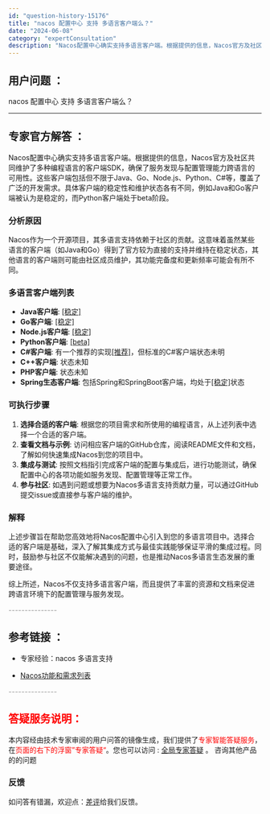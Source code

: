 ```yaml
---
id: "question-history-15176"
title: "nacos 配置中心 支持 多语言客户端么？"
date: "2024-06-08"
category: "expertConsultation"
description: "Nacos配置中心确实支持多语言客户端。根据提供的信息，Nacos官方及社区共同维护了多种编程语言的客户端SDK，确保了服务发现与配置管理能力跨语言的可用性。这些客户端包括但不限于Java、Go、Node.js、Python、C#等，覆盖了广泛的开发需求。具体客户端的稳定性和维护状态各有不同，例如J"
---
```


## 用户问题 ： 
 nacos 配置中心 支持 多语言客户端么？  

---------------
## 专家官方解答 ：

Nacos配置中心确实支持多语言客户端。根据提供的信息，Nacos官方及社区共同维护了多种编程语言的客户端SDK，确保了服务发现与配置管理能力跨语言的可用性。这些客户端包括但不限于Java、Go、Node.js、Python、C#等，覆盖了广泛的开发需求。具体客户端的稳定性和维护状态各有不同，例如Java和Go客户端被认为是稳定的，而Python客户端处于beta阶段。

### 分析原因
Nacos作为一个开源项目，其多语言支持依赖于社区的贡献。这意味着虽然某些语言的客户端（如Java和Go）得到了官方较为直接的支持并维持在稳定状态，其他语言的客户端则可能由社区成员维护，其功能完备度和更新频率可能会有所不同。

### 多语言客户端列表
- **Java客户端**: [[稳定]](https://github.com/alibaba/nacos/tree/develop/client)
- **Go客户端**: [[稳定]](https://github.com/nacos-group/nacos-sdk-go)
- **Node.js客户端**: [[稳定]](https://github.com/nacos-group/nacos-sdk-nodejs)
- **Python客户端**: [[beta]](https://github.com/nacos-group/nacos-sdk-python)
- **C#客户端**: 有一个推荐的实现[[推荐]](https://github.com/catcherwong/nacos-sdk-csharp)，但标准的C#客户端状态未明
- **C++客户端**: 状态未知
- **PHP客户端**: 状态未知
- **Spring生态客户端**: 包括Spring和SpringBoot客户端，均处于[[稳定]](https://github.com/nacos-group/nacos-spring-project)状态

### 可执行步骤
1. **选择合适的客户端**: 根据您的项目需求和所使用的编程语言，从上述列表中选择一个合适的客户端。
2. **查看文档与示例**: 访问相应客户端的GitHub仓库，阅读README文件和文档，了解如何快速集成Nacos到您的项目中。
3. **集成与测试**: 按照文档指引完成客户端的配置与集成后，进行功能测试，确保配置中心的各项功能如服务发现、配置管理等正常工作。
4. **参与社区**: 如遇到问题或想要为Nacos多语言支持贡献力量，可以通过GitHub提交issue或直接参与客户端的维护。

### 解释
上述步骤旨在帮助您高效地将Nacos配置中心引入到您的多语言项目中。选择合适的客户端是基础，深入了解其集成方式与最佳实践能够保证平滑的集成过程。同时，鼓励参与社区不仅能解决遇到的问题，也是推动Nacos多语言生态发展的重要途径。

综上所述，Nacos不仅支持多语言客户端，而且提供了丰富的资源和文档来促进跨语言环境下的配置管理与服务发现。


<font color="#949494">---------------</font> 


## 参考链接 ：

* 专家经验：nacos 多语言支持 
 
 * [Nacos功能和需求列表](https://nacos.io/docs/latest/archive/feature-list)


 <font color="#949494">---------------</font> 
 


## <font color="#FF0000">答疑服务说明：</font> 

本内容经由技术专家审阅的用户问答的镜像生成，我们提供了<font color="#FF0000">专家智能答疑服务</font>，在<font color="#FF0000">页面的右下的浮窗”专家答疑“</font>。您也可以访问 : [全局专家答疑](https://answer.opensource.alibaba.com/docs/intro) 。 咨询其他产品的的问题

### 反馈
如问答有错漏，欢迎点：[差评](https://ai.nacos.io/user/feedbackByEnhancerGradePOJOID?enhancerGradePOJOId=15196)给我们反馈。

